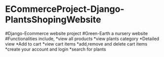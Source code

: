 # ECommerceProject-Django-PlantsShopingWebsite
#Django-Ecommerce website project 
#Green-Earth a nursery website 
#Functionalities include,
      *view all products
      *view plants category
      *Detailed view
      *Add to cart
      *view cart items
      *add,remove and delete cart items
      *create your account and login
      *search for plants
      
  
